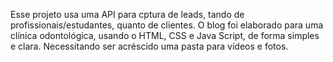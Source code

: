 Esse projeto usa uma API para cptura de leads, tando de profissionais/estudantes, quanto de clientes. 
O blog foi elaborado para uma clínica odontológica, usando o HTML, CSS e Java Script, de forma simples e clara. Necessitando ser acréscido uma pasta para vídeos e fotos.
